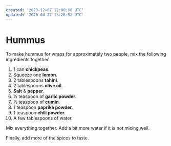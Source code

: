 ```yaml
---
created: '2023-12-07 12:00:00 UTC'
updated: '2025-04-27 13:26:52 UTC'
---
```


# Hummus

To make hummus for wraps for approximately two people, mix the following ingredients together.

1. 1 can **chickpeas**.
1. Squeeze one **lemon**.
1. 2 tablespoons **tahini**.
1. 2 tablespoons **olive oil**.
1. **Salt** & **pepper**.
1. ½ teaspoon of **garlic powder**.
1. ½ teaspoon of **cumin**.
1. 1 teaspoon **paprika powder**.
1. 1 teaspoon **chili powder**.
1. A few tablespoons of water.

Mix everything together.
Add a bit more water if it is not mixing well.

Finally, add more of the spices to taste.

